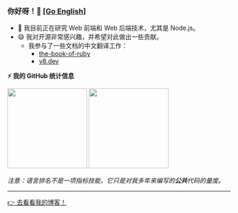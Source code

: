 ### 你好呀！👋   [[Go English]](./README.md)

- 🔭 我目前正在研究 Web 前端和 Web 后端技术，尤其是 Node.js。
- 😄 我对开源非常感兴趣，并希望对此做出一些贡献。
  - 我参与了一些文档的中文翻译工作：
    - [the-book-of-ruby](https://wang1212.github.io/the-book-of-ruby/)
    - [v8.dev](https://v8.js.cn/)

<!--

- 🌱 I’m currently learning ...
- 👯 I’m looking to collaborate on ...
- 🤔 I’m looking for help with ...
- 💬 Ask me about ...
- 📫 How to reach me: ...
- ⚡ Fun fact: ...
-->

<!-- GitHub stats -->

<b>⚡ 我的 GitHub 统计信息</b>

<p>
  <img height="180rem" src="https://github-readme-stats.vercel.app/api?username=wang1212&show_icons=true" />
  <img height="180rem" src="https://github-readme-stats.vercel.app/api/top-langs/?layout=compact&username=wang1212" />
  
  _注意：语言排名不是一项指标技能，它只是对我多年来编写的**公共**代码的量度。_
</p>

---

[:point_right: 去看看我的博客！](https://wang1212.github.io/)
